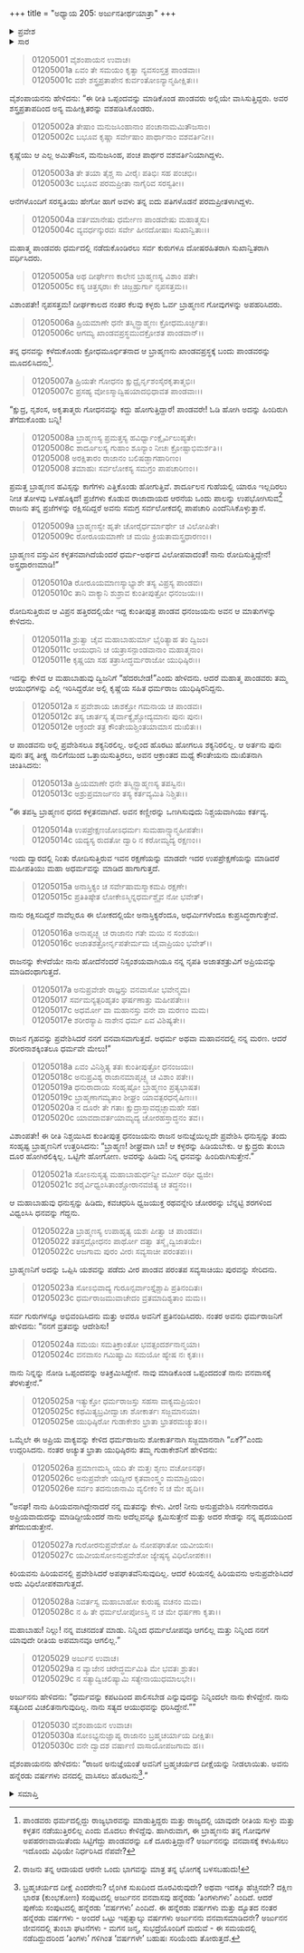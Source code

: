 +++
title = "ಅಧ್ಯಾಯ 205: ಅರ್ಜುನತೀರ್ಥಯಾತ್ರಾ"
+++

<details><summary>ಪ್ರವೇಶ</summary>


।।   ಓಂ ಓಂ ನಮೋ ನಾರಾಯಣಾಯ।।   ಶ್ರೀ ವೇದವ್ಯಾಸಾಯ ನಮಃ ।।

ಶ್ರೀ ಕೃಷ್ಣದ್ವೈಪಾಯನ ವೇದವ್ಯಾಸ ವಿರಚಿತ  

**ಶ್ರೀ ಮಹಾಭಾರತ**

**ಆದಿ ಪರ್ವ**

**ಅರ್ಜುನವನವಾಸ ಪರ್ವ**

**ಅಧ್ಯಾಯ 205**

</details>


<details><summary>ಸಾರ</summary>

ಒಮ್ಮೆ ಕಳ್ಳರಿಂದಾಗಿ ಗೋವುಗಳನ್ನು ಕಳೆದುಕೊಂಡ ಬ್ರಾಹ್ಮಣನೊಬ್ಬನು ಇಂದ್ರಪ್ರಸ್ಥಕ್ಕೆ ಬಂದು ಪಾಂಡವರನ್ನು ನಿಂದಿಸುವುದು (1-9). ಅರ್ಜುನನು ಆಯುಧಗಳನ್ನು ತರಲು ಹೋದಾಗ ನಿಯಮವನ್ನು ಉಲ್ಲಂಘಿಸಿದುದು (10-20). ಬ್ರಾಹ್ಮಣನಿಗೆ ಅವನ ಗೋವುಗಳನ್ನು ದೊರಕಿಸಿಕೊಟ್ಟು ಅರ್ಜುನನು ವನವಾಸವನ್ನು ಕೈಗೊಂಡಿದುದು (21-30).

</details>


> 01205001 ವೈಶಂಪಾಯನ ಉವಾಚ।  
01205001a ಏವಂ ತೇ ಸಮಯಂ ಕೃತ್ವಾ ನ್ಯವಸಂಸ್ತತ್ರ ಪಾಂಡವಾಃ।  
01205001c ವಶೇ ಶಸ್ತ್ರಪ್ರತಾಪೇನ ಕುರ್ವಂತೋಽನ್ಯಾನ್ಮಹೀಕ್ಷಿತಃ।।

ವೈಶಂಪಾಯನನು ಹೇಳಿದನು: “ಈ ರೀತಿ ಒಪ್ಪಂದವನ್ನು ಮಾಡಿಕೊಂಡ ಪಾಂಡವರು ಅಲ್ಲಿಯೇ ವಾಸಿಸುತ್ತಿದ್ದರು. ಅವರ ಶಸ್ತ್ರಪ್ರತಾಪದಿಂದ ಅನ್ಯ ಮಹೀಕ್ಷಿತರನ್ನು ವಶಪಡಿಸಿಕೊಂಡರು.

> 01205002a ತೇಷಾಂ ಮನುಜಸಿಂಹಾನಾಂ ಪಂಚಾನಾಮಮಿತೌಜಸಾಂ।  
01205002c ಬಭೂವ ಕೃಷ್ಣಾ ಸರ್ವೇಷಾಂ ಪಾರ್ಥಾನಾಂ ವಶವರ್ತಿನೀ।।

ಕೃಷ್ಣೆಯು ಆ ಎಲ್ಲ ಅಮಿತೌಜಸ, ಮನುಜಸಿಂಹ, ಪಂಚ ಪಾರ್ಥರ ವಶವರ್ತಿನಿಯಾಗಿದ್ದಳು.

> 01205003a ತೇ ತಯಾ ತೈಶ್ಚ ಸಾ ವೀರೈಃ ಪತಿಭಿಃ ಸಹ ಪಂಚಭಿಃ।  
01205003c ಬಭೂವ ಪರಮಪ್ರೀತಾ ನಾಗೈರಿವ ಸರಸ್ವತೀ।।

ಆನೆಗಳೊಂದಿಗೆ ಸರಸ್ವತಿಯು ಹೇಗೋ ಹಾಗೆ ಅವಳು ತನ್ನ ಐದು ಪತಿಗಳೊಡನೆ ಪರಮಪ್ರೀತಳಾಗಿದ್ದಳು.

> 01205004a ವರ್ತಮಾನೇಷು ಧರ್ಮೇಣ ಪಾಂಡವೇಷು ಮಹಾತ್ಮಸು।  
01205004c ವ್ಯವರ್ಧನ್ಕುರವಃ ಸರ್ವೇ ಹೀನದೋಷಾಃ ಸುಖಾನ್ವಿತಾಃ।।

ಮಹಾತ್ಮ ಪಾಂಡವರು ಧರ್ಮದಲ್ಲಿ ನಡೆದುಕೊಂಡಿರಲು ಸರ್ವ ಕುರುಗಳೂ ದೋಷರಹಿತರಾಗಿ ಸುಖಾನ್ವಿತರಾಗಿ ವರ್ಧಿಸಿದರು.

> 01205005a ಅಥ ದೀರ್ಘೇಣ ಕಾಲೇನ ಬ್ರಾಹ್ಮಣಸ್ಯ ವಿಶಾಂ ಪತೇ।  
01205005c ಕಸ್ಯ ಚಿತ್ತಸ್ಕರಾಃ ಕೇ ಚಿಜ್ಜಹ್ರುರ್ಗಾ ನೃಪಸತ್ತಮ।।

ವಿಶಾಂಪತೇ! ನೃಪಸತ್ತಮ! ದೀರ್ಘಕಾಲದ ನಂತರ ಕೆಲವು ಕಳ್ಳರು ಓರ್ವ ಬ್ರಾಹ್ಮಣನ ಗೋವುಗಳನ್ನು ಅಪಹರಿಸಿದರು.

> 01205006a ಹ್ರಿಯಮಾಣೇ ಧನೇ ತಸ್ಮಿನ್ಬ್ರಾಹ್ಮಣಃ ಕ್ರೋಧಮೂರ್ಚ್ಛಿತಃ।  
01205006c ಆಗಮ್ಯ ಖಾಂಡವಪ್ರಸ್ಥಮುದಕ್ರೋಶತ ಪಾಂಡವಾನ್।।

ತನ್ನ ಧನವನ್ನು ಕಳೆದುಕೊಂಡು ಕ್ರೋಧಮೂರ್ಛಿತನಾದ ಆ ಬ್ರಾಹ್ಮಣನು ಖಾಂಡವಪ್ರಸ್ಥಕ್ಕೆ ಬಂದು ಪಾಂಡವರನ್ನು ಮೂದಲಿಸಿದನು[^1].

> 01205007a ಹ್ರಿಯತೇ ಗೋಧನಂ ಕ್ಷುದ್ರೈರ್ನೃಶಂಸೈರಕೃತಾತ್ಮಭಿಃ।  
01205007c ಪ್ರಸಹ್ಯ ವೋಽಸ್ಮಾದ್ವಿಷಯಾದಭಿಧಾವತ ಪಾಂಡವಾಃ।।

“ಕ್ಷುದ್ರ, ನೃಶಂಸ, ಅಕೃತಾತ್ಮರು ಗೋಧನವನ್ನು ಕದ್ದು ಹೋಗುತ್ತಿದ್ದಾರೆ! ಪಾಂಡವರೇ! ಓಡಿ ಹೋಗಿ ಅದನ್ನು ಹಿಂದಿರುಗಿ ತೆಗೆದುಕೊಂಡು ಬನ್ನಿ!

> 01205008a ಬ್ರಾಹ್ಮಣಸ್ಯ ಪ್ರಮತ್ತಸ್ಯ ಹವಿರ್ಧ್ವಾಂಕ್ಷೈರ್ವಿಲುಪ್ಯತೇ।  
01205008c ಶಾರ್ದೂಲಸ್ಯ ಗುಹಾಂ ಶೂನ್ಯಾಂ ನೀಚಃ ಕ್ರೋಷ್ಟಾಭಿಮರ್ಶತಿ।।   
01205008  ಅರಕ್ಷಿತಾರಂ ರಾಜಾನಂ ಬಲಿಷಡ್ಭಾಗಹಾರಿಣಂ।  
01205008  ತಮಾಹುಃ ಸರ್ವಲೋಕಸ್ಯ ಸಮಗ್ರಂ ಪಾಪಚಾರಿಣಂ।।

ಪ್ರಮತ್ತ ಬ್ರಾಹ್ಮಣನ ಹವಿಸ್ಸನ್ನು ಕಾಗೆಗಳು ಎತ್ತಿಕೊಂಡು ಹೋಗುತ್ತಿವೆ.  ಶಾರ್ದೂಲನ ಗುಹೆಯಲ್ಲಿ ಯಾರೂ ಇಲ್ಲದಿರಲು ನೀಚ ತೋಳವು ಒಳಹೊಕ್ಕಿದೆ! ಪ್ರಜೆಗಳು ಕೊಡುವ ರಾಜಾದಾಯದ ಆರನೆಯ ಒಂದು ಪಾಲನ್ನು ಉಪಭೋಗಿಸುವ[^2] ರಾಜನು ತನ್ನ ಪ್ರಜೆಗಳನ್ನು ರಕ್ಷಿಸದಿದ್ದರೆ ಅವನು ಸಮಗ್ರ ಸರ್ವಲೋಕದಲ್ಲಿ ಪಾಪಚಾರಿ ಎಂದೆನಿಸಿಕೊಳ್ಳುತ್ತಾನೆ.

> 01205009a ಬ್ರಾಹ್ಮಣಸ್ವೇ ಹೃತೇ ಚೋರೈರ್ಧರ್ಮಾರ್ಥೇ ಚ ವಿಲೋಪಿತೇ।  
01205009c ರೋರೂಯಮಾಣೇ ಚ ಮಯಿ ಕ್ರಿಯತಾಮಸ್ತ್ರಧಾರಣಂ।।

ಬ್ರಾಹ್ಮಣನ ವಸ್ತುವಿನ ಕಳ್ಳತನವಾಗಿದೆಯೆಂದರೆ ಧರ್ಮ-ಅರ್ಥದ ವಿಲೋಪವಾದಂತೆ! ನಾನು ರೋದಿಸುತ್ತಿದ್ದೇನೆ! ಅಸ್ತ್ರಧಾರಣಮಾಡಿ!”

> 01205010a ರೋರೂಯಮಾಣಸ್ಯಾಭ್ಯಾಶೇ ತಸ್ಯ ವಿಪ್ರಸ್ಯ ಪಾಂಡವಃ।  
01205010c ತಾನಿ ವಾಕ್ಯಾನಿ ಶುಶ್ರಾವ ಕುಂತೀಪುತ್ರೋ ಧನಂಜಯಃ।।

ರೋದಿಸುತ್ತಿರುವ ಆ ವಿಪ್ರನ ಹತ್ತಿರದಲ್ಲಿಯೇ ಇದ್ದ ಕುಂತೀಪುತ್ರ ಪಾಂಡವ ಧನಂಜಯನು ಅವನ ಆ ಮಾತುಗಳನ್ನು ಕೇಳಿದನು.

> 01205011a ಶ್ರುತ್ವಾ ಚೈವ ಮಹಾಬಾಹುರ್ಮಾ ಭೈರಿತ್ಯಾಹ ತಂ ದ್ವಿಜಂ।  
01205011c ಆಯುಧಾನಿ ಚ ಯತ್ರಾಸನ್ಪಾಂಡವಾನಾಂ ಮಹಾತ್ಮನಾಂ।  
01205011e ಕೃಷ್ಣಯಾ ಸಹ ತತ್ರಾಸೀದ್ಧರ್ಮರಾಜೋ ಯುಧಿಷ್ಠಿರಃ।।

ಇದನ್ನು ಕೇಳಿದ ಆ ಮಹಾಬಾಹುವು ದ್ವಿಜನಿಗೆ “ಹೆದರಬೇಡ!”ಎಂದು ಹೇಳಿದನು. ಆದರೆ ಮಹಾತ್ಮ ಪಾಂಡವರು ತಮ್ಮ ಆಯುಧಗಳನ್ನು ಎಲ್ಲಿ ಇರಿಸಿದ್ದರೋ ಅಲ್ಲಿ ಕೃಷ್ಣೆಯ ಸಹಿತ ಧರ್ಮರಾಜ ಯುಧಿಷ್ಠಿರನಿದ್ದನು.

> 01205012a ಸ ಪ್ರವೇಶಾಯ ಚಾಶಕ್ತೋ ಗಮನಾಯ ಚ ಪಾಂಡವಃ।  
01205012c ತಸ್ಯ ಚಾರ್ತಸ್ಯ ತೈರ್ವಾಕ್ಯೈಶ್ಚೋದ್ಯಮಾನಃ ಪುನಃ ಪುನಃ।  
01205012e ಆಕ್ರಂದೇ ತತ್ರ ಕೌಂತೇಯಶ್ಚಿಂತಯಾಮಾಸ ದುಃಖಿತಃ।।

ಆ ಪಾಂಡವನು ಅಲ್ಲಿ ಪ್ರವೇಶಿಸಲೂ ಶಕ್ಯನಿರಲಿಲ್ಲ. ಅಲ್ಲಿಂದ ಹೊರಟು ಹೋಗಲೂ ಶಕ್ಯನಿರಲಿಲ್ಲ. ಆ ಅರ್ತನು ಪುನಃ ಪುನಃ ತನ್ನ ತೀಕ್ಷ್ಣ ನಾಲಿಗೆಯಿಂದ ಒತ್ತಾಯಿಸುತ್ತಿರಲು, ಅವನ ಆಕ್ರಾಂತದ ಮಧ್ಯೆ ಕೌಂತೇಯನು ದುಃಖಿತನಾಗಿ ಚಿಂತಿಸಿದನು:

> 01205013a ಹ್ರಿಯಮಾಣೇ ಧನೇ ತಸ್ಮಿನ್ಬ್ರಾಹ್ಮಣಸ್ಯ ತಪಸ್ವಿನಃ।  
01205013c ಅಶ್ರುಪ್ರಮಾರ್ಜನಂ ತಸ್ಯ ಕರ್ತವ್ಯಮಿತಿ ನಿಶ್ಚಿತಃ।।

“ಈ ತಪಸ್ವಿ ಬ್ರಾಹ್ಮಣನ ಧನದ ಕಳ್ಳತನವಾಗಿದೆ. ಅವನ ಕಣ್ಣೀರನ್ನು ಒಣಗಿಸುವುದು ನಿಶ್ಚಯವಾಗಿಯು ಕರ್ತವ್ಯ.

> 01205014a ಉಪಪ್ರೇಕ್ಷಣಜೋಽಧರ್ಮಃ ಸುಮಹಾನ್ಸ್ಯಾನ್ಮಹೀಪತೇಃ।   
01205014c ಯದ್ಯಸ್ಯ ರುದತೋ ದ್ವಾರಿ ನ ಕರೋಮ್ಯದ್ಯ ರಕ್ಷಣಂ।।

ಇಂದು ದ್ವಾರದಲ್ಲಿ ನಿಂತು ರೋದಿಸುತ್ತಿರುವ ಇವನ ರಕ್ಷಣೆಯನ್ನು ಮಾಡದೇ ಇದರ ಉಪಪ್ರೇಕ್ಷಣೆಯನ್ನು ಮಾಡಿದರೆ ಮಹೀಪತಿಯು ಮಹಾ ಅಧರ್ಮವನ್ನು ಮಾಡಿದ ಹಾಗಾಗುತ್ತದೆ.

> 01205015a ಅನಾಸ್ತಿಕ್ಯಂ ಚ ಸರ್ವೇಷಾಮಸ್ಮಾಕಮಪಿ ರಕ್ಷಣೇ।  
01205015c ಪ್ರತಿತಿಷ್ಠೇತ ಲೋಕೇಽಸ್ಮಿನ್ನಧರ್ಮಶ್ಚೈವ ನೋ ಭವೇತ್।

ನಾನು ರಕ್ಷಿಸದಿದ್ದರೆ ನಾವೆಲ್ಲರೂ ಈ ಲೋಕದಲ್ಲಿಯೇ ಅನಾಸ್ತಿಕ್ಯರೆಂದೂ, ಅಧರ್ಮಿಗಳೆಂದೂ ಕುಪ್ರಸಿದ್ಧರಾಗುತ್ತೇವೆ.

> 01205016a ಅನಾಪೃಚ್ಛ್ಯ ಚ ರಾಜಾನಂ ಗತೇ ಮಯಿ ನ ಸಂಶಯಃ।  
01205016c ಅಜಾತಶತ್ರೋರ್ನೃಪತೇರ್ಮಮ ಚೈವಾಪ್ರಿಯಂ ಭವೇತ್।।

ರಾಜನನ್ನು ಕೇಳದೆಯೇ ನಾನು ಹೋದೆನೆಂದರೆ ನಿಸ್ಸಂಶಯವಾಗಿಯೂ ನನ್ನ ನೃಪತಿ ಅಜಾತಶತ್ರುವಿಗೆ ಅಪ್ರಿಯವನ್ನು ಮಾಡಿದಂಥಾಗುತ್ತದೆ.

> 01205017a ಅನುಪ್ರವೇಶೇ ರಾಜ್ಞಸ್ತು ವನವಾಸೋ ಭವೇನ್ಮಮ।   
01205017  ಸರ್ವಮನ್ಯತ್ಪರಿಹೃತಂ ಘರ್ಷಣಾತ್ತು ಮಹೀಪತೇಃ।।  
01205017c ಅಧರ್ಮೋ ವಾ ಮಹಾನಸ್ತು ವನೇ ವಾ ಮರಣಂ ಮಮ।  
01205017e ಶರೀರಸ್ಯಾಪಿ ನಾಶೇನ ಧರ್ಮ ಏವ ವಿಶಿಷ್ಯತೇ।।

ರಾಜನ ಗೃಹವನ್ನು ಪ್ರವೇಶಿಸಿದರೆ ನನಗೆ ವನವಾಸವಾಗುತ್ತದೆ. ಅಧರ್ಮ ಅಥವಾ ಮಹಾವನದಲ್ಲಿ ನನ್ನ ಮರಣ. ಆದರೆ ಶರೀರನಾಶಕ್ಕಿಂತಲೂ ಧರ್ಮವೇ ಮೇಲು!”

> 01205018a ಏವಂ ವಿನಿಶ್ಚಿತ್ಯ ತತಃ ಕುಂತೀಪುತ್ರೋ ಧನಂಜಯಃ।  
01205018c ಅನುಪ್ರವಿಶ್ಯ ರಾಜಾನಮಾಪೃಚ್ಛ್ಯ ಚ ವಿಶಾಂ ಪತೇ।।  
01205019a ಧನುರಾದಾಯ ಸಂಹೃಷ್ಟೋ ಬ್ರಾಹ್ಮಣಂ ಪ್ರತ್ಯಭಾಷತ।  
01205019c ಬ್ರಾಹ್ಮಣಾಗಮ್ಯತಾಂ ಶೀಘ್ರಂ ಯಾವತ್ಪರಧನೈಷಿಣಃ।।   
01205020a ನ ದೂರೇ ತೇ ಗತಾಃ ಕ್ಷುದ್ರಾಸ್ತಾವದ್ಗಚ್ಛಾಮಹೇ ಸಹ।  
01205020c ಯಾವದಾವರ್ತಯಾಮ್ಯದ್ಯ ಚೋರಹಸ್ತಾದ್ಧನಂ ತವ।।

ವಿಶಾಂಪತೇ! ಈ ರೀತಿ ನಿಶ್ಚಯಿಸಿದ ಕುಂತೀಪುತ್ರ ಧನಂಜಯನು ರಾಜನ ಅನುಜ್ಞೆಯಿಲ್ಲದೇ ಪ್ರವೇಶಿಸಿ ಧನುಸ್ಸನ್ನು ತಂದು ಸಂಹೃಷ್ಟ ಬ್ರಾಹ್ಮಣನಿಗೆ ಉತ್ತರಿಸಿದನು: “ಬ್ರಾಹ್ಮಣ! ಶೀಘ್ರವಾಗಿ ಬಾ! ಆ ಕಳ್ಳರನ್ನು ಹಿಡಿಯಬೇಕು. ಆ ಕ್ಷುದ್ರರು ತುಂಬಾ ದೂರ ಹೋಗಿರಲಿಕ್ಕಿಲ್ಲ. ಒಟ್ಟಿಗೇ ಹೋಗೋಣ. ಅವರನ್ನು ಹಿಡಿದು ನಿನ್ನ ಧನವನ್ನು ಹಿಂದಿರುಗಿಸುತ್ತೇನೆ.”

> 01205021a ಸೋಽನುಸೃತ್ಯ ಮಹಾಬಾಹುರ್ಧನ್ವೀ ವರ್ಮೀ ರಥೀ ಧ್ವಜೀ।  
01205021c ಶರೈರ್ವಿಧ್ವಂಸಿತಾಂಶ್ಚೋರಾನವಜಿತ್ಯ ಚ ತದ್ಧನಂ।।

ಆ ಮಹಾಬಾಹುವು ಧನುಸ್ಸನ್ನು ಹಿಡಿದು, ಕವಚಧರಿಸಿ ಧ್ವಜಯುಕ್ತ ರಥವನ್ನೇರಿ ಚೋರರನ್ನು ಬೆನ್ನಟ್ಟಿ ಶರಗಳಿಂದ ವಿಧ್ವಂಸಿಸಿ ಧನವನ್ನು ಗೆದ್ದನು.

> 01205022a ಬ್ರಾಹ್ಮಣಸ್ಯ ಉಪಾಹೃತ್ಯ ಯಶಃ ಪೀತ್ವಾ ಚ ಪಾಂಡವಃ।  
01205022  ತತಸ್ತದ್ಗೋಧನಂ ಪಾರ್ಥೋ ದತ್ವಾ ತಸ್ಮೈ ದ್ವಿಜಾತಯೇ।  
01205022c ಆಜಗಾಮ ಪುರಂ ವೀರಃ ಸವ್ಯಸಾಚೀ ಪರಂತಪಃ।।

ಬ್ರಾಹ್ಮಣನಿಗೆ ಅದನ್ನು ಒಪ್ಪಿಸಿ ಯಶವನ್ನು ಪಡೆದು ವೀರ ಪಾಂಡವ ಪರಂತಪ ಸವ್ಯಸಾಚಿಯು ಪುರವನ್ನು ಸೇರಿದನು.

> 01205023a ಸೋಽಭಿವಾದ್ಯ ಗುರೂನ್ಸರ್ವಾಂಸ್ತೈಶ್ಚಾಪಿ ಪ್ರತಿನಂದಿತಃ।  
01205023c ಧರ್ಮರಾಜಮುವಾಚೇದಂ ವ್ರತಮಾದಿಶ್ಯತಾಂ ಮಮ।।

ಸರ್ವ ಗುರುಗಳನ್ನೂ ಅಭಿವಂದಿಸಿದನು ಮತ್ತು ಅವರೂ ಅವನಿಗೆ ಪ್ರತಿನಂದಿಸಿದರು. ನಂತರ ಅವನು ಧರ್ಮರಾಜನಿಗೆ ಹೇಳಿದನು: “ನನಗೆ ವ್ರತವನ್ನು ಆದೇಶಿಸು!

> 01205024a ಸಮಯಃ ಸಮತಿಕ್ರಾಂತೋ ಭವತ್ಸಂದರ್ಶನಾನ್ಮಯಾ।   
01205024c ವನವಾಸಂ ಗಮಿಷ್ಯಾಮಿ ಸಮಯೋ ಹ್ಯೇಷ ನಃ ಕೃತಃ।।

ನಾನು ನಿನ್ನನ್ನು ನೋಡಿ ಒಪ್ಪಂದವನ್ನು ಅತಿಕ್ರಮಿಸಿದ್ದೇನೆ. ನಾವು ಮಾಡಿಕೊಂಡ ಒಪ್ಪಂದದಂತೆ ನಾನು ವನವಾಸಕ್ಕೆ ತೆರಳುತ್ತೇನೆ.”

> 01205025a ಇತ್ಯುಕ್ತೋ ಧರ್ಮರಾಜಸ್ತು ಸಹಸಾ ವಾಕ್ಯಮಪ್ರಿಯಂ।  
01205025c ಕಥಮಿತ್ಯಬ್ರವೀದ್ವಾಚಾ ಶೋಕಾರ್ತಃ ಸಜ್ಜಮಾನಯಾ।  
01205025e ಯುಧಿಷ್ಠಿರೋ ಗುಡಾಕೇಶಂ ಭ್ರಾತಾ ಭ್ರಾತರಮಚ್ಯುತಂ।।

ಒಮ್ಮೆಲೇ ಈ ಅಪ್ರಿಯ ವಾಕ್ಯವನ್ನು ಕೇಳಿದ ಧರ್ಮರಾಜನು ಶೋಕಾರ್ತನಾಗಿ ಸಜ್ಜಮಾನನಾಗಿ “ಏಕೆ?”ಎಂದು ಉದ್ಗರಿಸಿದನು. ನಂತರ ಅಚ್ಯುತ ಭ್ರಾತಾ ಯುಧಿಷ್ಠಿರನು ತಮ್ಮ ಗುಡಾಕೇಶನಿಗೆ ಹೇಳಿದನು:

> 01205026a ಪ್ರಮಾಣಮಸ್ಮಿ ಯದಿ ತೇ ಮತ್ತಃ ಶೃಣು ವಚೋಽನಘ।  
01205026c ಅನುಪ್ರವೇಶೇ ಯದ್ವೀರ ಕೃತವಾಂಸ್ತ್ವಂ ಮಮಾಪ್ರಿಯಂ।   
01205026e ಸರ್ವಂ ತದನುಜಾನಾಮಿ ವ್ಯಲೀಕಂ ನ ಚ ಮೇ ಹೃದಿ।।

“ಅನಘ! ನಾನು ಹಿರಿಯವನಾಗಿದ್ದೇನಾದರೆ ನನ್ನ ಮತವನ್ನು ಕೇಳು. ವೀರ! ನೀನು ಅನುಪ್ರವೇಶಿಸಿ ನನಗೇನಾದರೂ ಅಪ್ರಿಯವಾದುದನ್ನು ಮಾಡಿದ್ದೀಯೆಂದರೆ ನಾನು ಅದೆಲ್ಲವನ್ನೂ ಕ್ಷಮಿಸುತ್ತೇನೆ ಮತ್ತು ಅದರ ಸೇಡನ್ನು ನನ್ನ ಹೃದಯದಿಂದ ತೆಗೆದುಬಿಡುತ್ತೇನೆ.

> 01205027a ಗುರೋರನುಪ್ರವೇಶೋ ಹಿ ನೋಪಘಾತೋ ಯವೀಯಸಃ।  
01205027c ಯವೀಯಸೋಽನುಪ್ರವೇಶೋ ಜ್ಯೇಷ್ಠಸ್ಯ ವಿಧಿಲೋಪಕಃ।।

ಕಿರಿಯವನು ಹಿರಿಯವನಲ್ಲಿ ಪ್ರವೇಶಿಸಿದರೆ ಅಪಘಾತವೆನಿಸುವುದಿಲ್ಲ. ಆದರೆ ಕಿರಿಯನಲ್ಲಿ ಹಿರಿಯವನು ಅನುಪ್ರವೇಶಿಸಿದರೆ ಅದು ವಿಧಿಲೋಪಕವಾಗುತ್ತದೆ.

> 01205028a ನಿವರ್ತಸ್ವ ಮಹಾಬಾಹೋ ಕುರುಷ್ವ ವಚನಂ ಮಮ।  
01205028c ನ ಹಿ ತೇ ಧರ್ಮಲೋಪೋಽಸ್ತಿ ನ ಚ ಮೇ ಧರ್ಷಣಾ ಕೃತಾ।।

ಮಹಾಬಾಹು! ನಿಲ್ಲು! ನನ್ನ ವಚನದಂತೆ ಮಾಡು. ನಿನ್ನಿಂದ ಧರ್ಮಲೋಪವೂ ಆಗಲಿಲ್ಲ ಮತ್ತು ನಿನ್ನಿಂದ ನನಗೆ ಯಾವುದೇ ರೀತಿಯ ಅಪಮಾನವೂ ಆಗಲಿಲ್ಲ.”

> 01205029 ಅರ್ಜುನ ಉವಾಚ।  
01205029a ನ ವ್ಯಾಜೇನ ಚರೇದ್ಧರ್ಮಮಿತಿ ಮೇ ಭವತಃ ಶ್ರುತಂ।  
01205029c ನ ಸತ್ಯಾದ್ವಿಚಲಿಷ್ಯಾಮಿ ಸತ್ಯೇನಾಯುಧಮಾಲಭೇ।।

ಅರ್ಜುನನು ಹೇಳಿದನು: “ಧರ್ಮವನ್ನು ಕಪಟದಿಂದ ಪಾಲಿಸಬೇಡ ಎನ್ನುವುದನ್ನು ನಿನ್ನಿಂದಲೇ ನಾನು ಕೇಳಿದ್ದೇನೆ. ನಾನು ಸತ್ಯದಿಂದ ವಿಚಲಿತನಾಗುವುದಿಲ್ಲ. ನಾನು ಸತ್ಯದ ಆಯುಧವನ್ನು ಧರಿಸಿದ್ದೇನೆ.””

> 01205030 ವೈಶಂಪಾಯನ ಉವಾಚ।  
01205030a ಸೋಽಭ್ಯನುಜ್ಞಾಪ್ಯ ರಾಜಾನಂ ಬ್ರಹ್ಮಚರ್ಯಾಯ ದೀಕ್ಷಿತಃ।  
01205030c ವನೇ ದ್ವಾದಶ ವರ್ಷಾಣಿ ವಾಸಾಯೋಪಜಗಾಮ ಹ।।

ವೈಶಂಪಾಯನನು ಹೇಳಿದನು: “ರಾಜನ ಅನುಜ್ಞೆಯಂತೆ ಅವನಿಗೆ ಬ್ರಹ್ಮಚರ್ಯದ ದೀಕ್ಷೆಯನ್ನು ನೀಡಲಾಯಿತು. ಅವನು ಹನ್ನೆರಡು ವರ್ಷಗಳು ವನದಲ್ಲಿ ವಾಸಿಸಲು ಹೊರಟನು[^3].”

<details><summary>ಸಮಾಪ್ತಿ</summary>


ಇತಿ ಶ್ರೀಮಹಾಭಾರತೇ ಆದಿಪರ್ವಣಿ ಅರ್ಜುನವನವಾಸಪರ್ವಣಿ ಅರ್ಜುನತೀರ್ಥಯಾತ್ರಾಯಾಂ ಪಂಚಾಧಿಕದ್ವಿಶತತಮೋಽಧ್ಯಾಯಃ।।  
ಇದು ಶ್ರೀಮಹಾಭಾರತದ ಆದಿಪರ್ವದಲ್ಲಿ ಅರ್ಜುನವನವಾಸಪರ್ವದಲ್ಲಿ ಅರ್ಜುನತೀರ್ಥಯಾತ್ರ ಎನ್ನುವ ಇನ್ನೂರಾಐದನೆಯ ಅಧ್ಯಾಯವು.


</details>

[^1]: ಪಾಂಡವರು ಧರ್ಮದಲ್ಲಿದ್ದು ರಾಜ್ಯಭಾರವನ್ನು ಮಾಡುತ್ತಿದ್ದರು ಮತ್ತು ರಾಜ್ಯದಲ್ಲಿ ಯಾವುದೇ ರೀತಿಯ ಸುಳ್ಳು ಮತ್ತು ಕಳ್ಳತನ ನಡೆಯುತ್ತಿರಲಿಲ್ಲ ಎಂದು ಮೊದಲು ಕೇಳಿದ್ದೆವು. ಹಾಗಿರುವಾಗ, ಈ ಬ್ರಾಹ್ಮಣನು ತನ್ನ ಗೋವುಗಳ ಅಪಹರಣವಾಯಿತೆಂದು ಸಿಟ್ಟಿಗೆದ್ದು ಪಾಂಡವರನ್ನು ಏಕೆ ದೂರುತ್ತಿದ್ದಾನೆ? ಅರ್ಜುನನನ್ನು ವನವಾಸಕ್ಕೆ ಕಳುಹಿಸಲು ಇದೊಂದು ವಿಧಿಯೇ ನಿರ್ಧರಿಸಿದ ನೆಪವೇ?

[^2]: ರಾಜನು ತನ್ನ ಆದಾಯದ ಆರನೇ ಒಂದು ಭಾಗವನ್ನು ಮಾತ್ರ ತನ್ನ ಭೋಗಕ್ಕೆ ಬಳಸಬಹುದು!

[^3]: ಬ್ರಹ್ಮಚರ್ಯದ ದೀಕ್ಷೆ ಎಂದರೇನು? ಲೈಂಗಿಕ ಸುಖದಿಂದ ದೂರವಿರುವುದೇ? ಅಥವಾ ಇದಕ್ಕೂ ಹೆಚ್ಚಿನದೇ? ದಕ್ಷಿಣ ಭಾರತ (ಕುಂಭಕೋಣ) ಸಂಪುಟದಲ್ಲಿ ಅರ್ಜುನನ ವನವಾಸವು ಹನ್ನೆರಡು ‘ತಿಂಗಳುಗಳು’ ಎಂದಿದೆ. ಆದರೆ ಪುಣೆಯ ಸಂಪುಟದಲ್ಲಿ ಹನ್ನೆರಡು ‘ವರ್ಷಗಳು’ ಎಂದಿದೆ. ಈ ಹನ್ನೆರಡು ವರ್ಷಗಳು ಮತ್ತು ದ್ಯೂತದ ನಂತರ ಹನ್ನೆರಡು ವರ್ಷಗಳು - ಅಂದರೆ ಒಟ್ಟು ಇಪ್ಪತ್ನಾಲ್ಕು ವರ್ಷಗಳು ಅರ್ಜುನನು ವನವಾಸಮಾಡಿದನೇ? ಅರ್ಜುನನ ಜೀವನದಲ್ಲಿ ತುಂಬಾ ಘಟನೆಗಳು - ಮಗನ ಜನ್ಮ, ಸುಭದ್ರೆಯೊಂದಿಗೆ ಮದುವೆ - ಈ ಸಮಯದಲ್ಲಿ ನಡೆದಿದ್ದುದರಿಂದ ‘ತಿಂಗಳು’ ಗಳಿಗಿಂತ ‘ವರ್ಷಗಳೇ’ ಬಹುಷಃ ಸರಿಯೆಂದು ತೋರುತ್ತದೆ.
